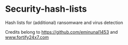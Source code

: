 # Security-hash-lists
Hash lists for (additional) ransomware and virus detection

Credits belong to https://github.com/eminunal1453 and www.fortify24x7.com
